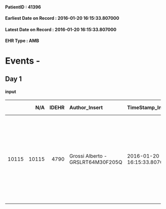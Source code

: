 
#### PatientID : 41396
#### Earliest Date on Record : 2016-01-20 16:15:33.807000
#### Latest Date on Record : 2016-01-20 16:15:33.807000
#### EHR Type : AMB

# Events - 

## Day 1

#### input
|       |    N/A |   IDEHR | Author_Insert                     | TimeStamp_Insert           | EHRType   |   PatientID |   IDDigitalSignDocument | persone_vicine   |   Unnamed: 0_x.1 |   IDANAMNESI_SOCIALE | Patient   | FamigliaAltro   | Paziente_T   | FamigliaAltro_T   |   Non_Rilevabile_x.1 | Note_Non_Rilevabile_x.1   | opt_Problemi   | Note_I                                                                                                                                                                | chk_contr_sintomi   | opt_paziente_a   | opt_famiglia_a   | opt_adeguatezza   | opt_paziente_solo   | ds_note_con                                             | opt_presente_assente   | Presenza_minori   | Caregiver_principale   | opt_risorse_ec   | opt_paziente_ad   | opt_caregiver_ad   | Domestic partnership         | opt_famiglia_psi   |
|------:|-------:|--------:|:----------------------------------|:---------------------------|:----------|------------:|------------------------:|:-----------------|-----------------:|---------------------:|:----------|:----------------|:-------------|:------------------|---------------------:|:--------------------------|:---------------|:----------------------------------------------------------------------------------------------------------------------------------------------------------------------|:--------------------|:-----------------|:-----------------|:------------------|:--------------------|:--------------------------------------------------------|:-----------------------|:------------------|:-----------------------|:-----------------|:------------------|:-------------------|:-----------------------------|:-------------------|
| 10115 |  10115 |    4790 | Grossi Alberto - GRSLRT64M30F205Q | 2016-01-20 16:15:33.807000 | AMB       |       41396 |                  249795 | N/A              |             2324 |                 1549 | Si#1      | Si#1            | No#0         | Si#1              |                    0 | NR                        | Si#1           | La moglie ha espresso grande preoccupazione rispetto al ricovero perch√© teme che il trasferimento faccia capire in modo chiaro al marito la reale situazione clinica | controllo sintomi#0 | Congruenti#1     | Congruenti#1     | Da valutare#2     | No#0                | Vive con la moglie Claudia e una figlia Lara di 27 anni | Presente#1             | No#0              | moglie Claudia         | Da valutare#2    | Totale#2          | Totale#2           | Coniuge/Convivente#0;Figli#2 | S√¨#1              |


